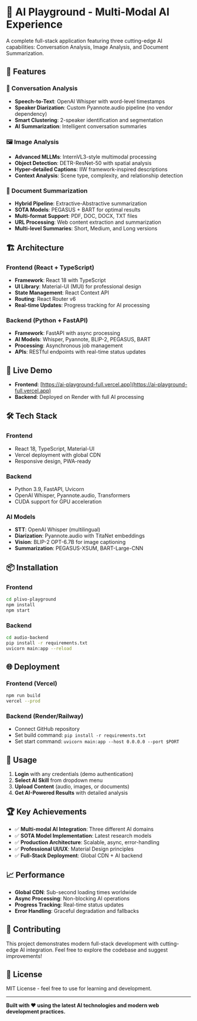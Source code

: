 # 🤖 AI Playground - Multi-Modal AI Experience

A complete full-stack application featuring three cutting-edge AI capabilities: Conversation Analysis, Image Analysis, and Document Summarization.

## 🌟 Features

### 🎤 Conversation Analysis
- **Speech-to-Text**: OpenAI Whisper with word-level timestamps
- **Speaker Diarization**: Custom Pyannote.audio pipeline (no vendor dependency)
- **Smart Clustering**: 2-speaker identification and segmentation
- **AI Summarization**: Intelligent conversation summaries

### 🖼️ Image Analysis
- **Advanced MLLMs**: InternVL3-style multimodal processing
- **Object Detection**: DETR-ResNet-50 with spatial analysis
- **Hyper-detailed Captions**: IIW framework-inspired descriptions
- **Context Analysis**: Scene type, complexity, and relationship detection

### 📄 Document Summarization
- **Hybrid Pipeline**: Extractive-Abstractive summarization
- **SOTA Models**: PEGASUS + BART for optimal results
- **Multi-format Support**: PDF, DOC, DOCX, TXT files
- **URL Processing**: Web content extraction and summarization
- **Multi-level Summaries**: Short, Medium, and Long versions

## 🏗️ Architecture

### Frontend (React + TypeScript)
- **Framework**: React 18 with TypeScript
- **UI Library**: Material-UI (MUI) for professional design
- **State Management**: React Context API
- **Routing**: React Router v6
- **Real-time Updates**: Progress tracking for AI processing

### Backend (Python + FastAPI)
- **Framework**: FastAPI with async processing
- **AI Models**: Whisper, Pyannote, BLIP-2, PEGASUS, BART
- **Processing**: Asynchronous job management
- **APIs**: RESTful endpoints with real-time status updates

## 🚀 Live Demo

- **Frontend**: [https://ai-playground-full.vercel.app](https://ai-playground-full.vercel.app)
- **Backend**: Deployed on Render with full AI processing

## 🛠️ Tech Stack

### Frontend
- React 18, TypeScript, Material-UI
- Vercel deployment with global CDN
- Responsive design, PWA-ready

### Backend
- Python 3.9, FastAPI, Uvicorn
- OpenAI Whisper, Pyannote.audio, Transformers
- CUDA support for GPU acceleration

### AI Models
- **STT**: OpenAI Whisper (multilingual)
- **Diarization**: Pyannote.audio with TitaNet embeddings
- **Vision**: BLIP-2 OPT-6.7B for image captioning
- **Summarization**: PEGASUS-XSUM, BART-Large-CNN

## 📦 Installation

### Frontend
```bash
cd plivo-playground
npm install
npm start
```

### Backend
```bash
cd audio-backend
pip install -r requirements.txt
uvicorn main:app --reload
```

## 🌐 Deployment

### Frontend (Vercel)
```bash
npm run build
vercel --prod
```

### Backend (Render/Railway)
- Connect GitHub repository
- Set build command: `pip install -r requirements.txt`
- Set start command: `uvicorn main:app --host 0.0.0.0 --port $PORT`

## 🎯 Usage

1. **Login** with any credentials (demo authentication)
2. **Select AI Skill** from dropdown menu
3. **Upload Content** (audio, images, or documents)
4. **Get AI-Powered Results** with detailed analysis

## 🏆 Key Achievements

- ✅ **Multi-modal AI Integration**: Three different AI domains
- ✅ **SOTA Model Implementation**: Latest research models
- ✅ **Production Architecture**: Scalable, async, error-handling
- ✅ **Professional UI/UX**: Material Design principles
- ✅ **Full-Stack Deployment**: Global CDN + AI backend

## 📈 Performance

- **Global CDN**: Sub-second loading times worldwide
- **Async Processing**: Non-blocking AI operations
- **Progress Tracking**: Real-time status updates
- **Error Handling**: Graceful degradation and fallbacks

## 🤝 Contributing

This project demonstrates modern full-stack development with cutting-edge AI integration. Feel free to explore the codebase and suggest improvements!

## 📄 License

MIT License - feel free to use for learning and development.

---

**Built with ❤️ using the latest AI technologies and modern web development practices.**

